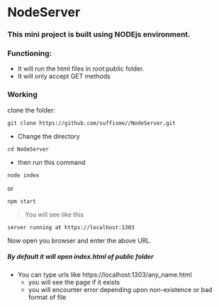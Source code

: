 # NodeServer

### This mini project is built using NODEjs environment.

### Functioning:
- It will run the html files in root:public folder.
- It will only accept GET methods

### Working
clone the folder:
```
git clone https://github.com/suffisme//NodeServer.git
```
- Change the directory
```
cd NodeServer
```
- then run this command
```
node index
```
or
```
npm start
```
> You will see like this
```
server running at https://localhost:1303
```
Now open you browser and enter the above URL.

##### By default it will open index.html of public folder
- You can type urls like https://localhost:1303/any_name.html
	- you will see the page if it exists
	- you will encounter error depending upon non-existence or bad format of file